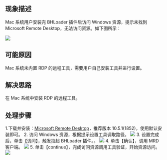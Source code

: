 ## 现象描述
Mac 系统用户安装完 BHLoader 插件后访问 Windows 资源，提示未找到 Microsoft Remote Desktop，无法访问资源。如下图所示：

![](https://main.qcloudimg.com/raw/c181cde5a2b3e1d6c51f7c0fbf1044a4.png)

## 可能原因
Mac 系统未内置 RDP 的远程工具，需要用户自己安装工具并进行设置。


## 解决思路
在 Mac 系统中安装 RDP 的远程工具。

## 处理步骤
1.下载并安装：[Microsoft Remote Desktop](https://install.appcenter.ms/orgs/rdmacios-k2vy/apps/microsoft-remote-desktop-for-mac/distribution_groups/all-users-of-microsoft-remote-desktop-for-mac)，推荐版本 10.5.1(1852)，使用默认安装即可。
2. 访问 Windows 资源，根据提示设置工具调取路径。
![](https://main.qcloudimg.com/raw/169af49492251f7fc205ba1272766a0e.png)
3. 设置完成后，单击【访问】，触发拉起 BHLoader 插件。。
![](https://main.qcloudimg.com/raw/fb91431095b8536ac6c57ff1cd255a99.png)
4. 单击【确认】，调用 MRD 客户端。
![](https://main.qcloudimg.com/raw/044e23057440f80a7ac25e3750957e21.png)
5. 单击【continue】，完成访问资源调用工具验证，开始资源访问。
![](https://main.qcloudimg.com/raw/d18cc7c9b505011c7d7cc40d8a0dd68b.png)

